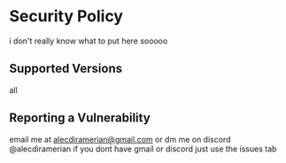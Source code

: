 # Security Policy
i don't really know what to put here sooooo
## Supported Versions

all

## Reporting a Vulnerability

email me at alecdiramerian@gmail.com
or dm me on discord @alecdiramerian
if you dont have gmail or discord just use the issues tab